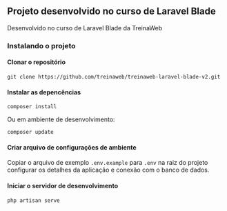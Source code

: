 ## Projeto desenvolvido no curso de Laravel Blade

Desenvolvido no curso de Laravel Blade da TreinaWeb

### Instalando o projeto

#### Clonar o repositório

```
git clone https://github.com/treinaweb/treinaweb-laravel-blade-v2.git
```

#### Instalar as depencências

```
composer install
```

Ou em ambiente de desenvolvimento:

```
composer update
```

#### Criar arquivo de configurações de ambiente

Copiar o arquivo de exemplo `.env.example` para `.env` na raiz do projeto
configurar os detalhes da aplicação e conexão com o banco de dados.

#### Iniciar o servidor de desenvolvimento

```
php artisan serve
```